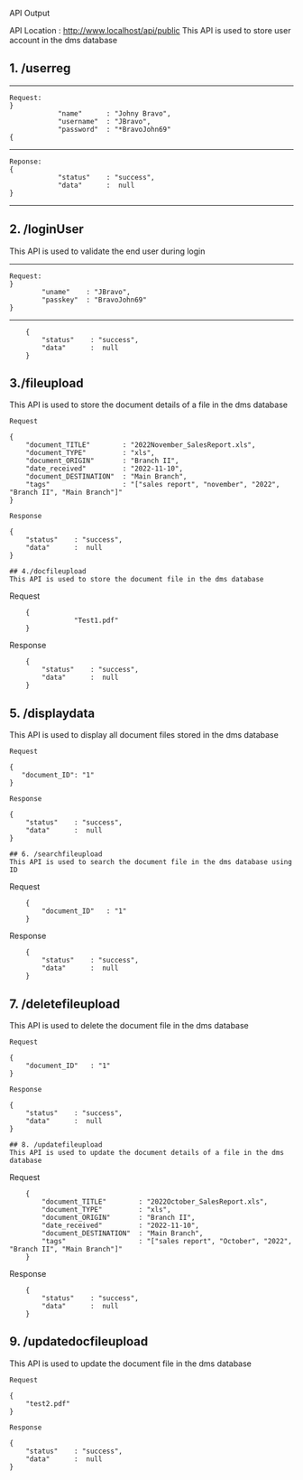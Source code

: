 API Output

API Location : http://www.localhost/api/public
This API is used to store user account in the dms database

## 1. /userreg 
________________________________________
```
Request:
}
            "name"      : "Johny Bravo",
            "username"  : "JBravo",
            "password"  : "*BravoJohn69"
{           
```
________________________________________ 
```
Reponse:
{
            "status"    : "success",
            "data"      :  null
}
```
________________________________________   

## 2. /loginUser
This API is used to validate the end user during login
________________________________________ 
```
Request: 
}
        "uname"    : "JBravo",
        "passkey"  : "BravoJohn69"
}        
```        
________________________________________
```
    {
        "status"    : "success",
        "data"      :  null
    }
```
## 3./fileupload
This API is used to store the document details of a file in the dms database

```
Request
```
    {
        "document_TITLE"        : "2022November_SalesReport.xls",
        "document_TYPE"         : "xls",
        "document_ORIGIN"       : "Branch II",
        "date_received"         : "2022-11-10",
        "document_DESTINATION"  : "Main Branch",
        "tags"                  : "["sales report", "november", "2022", "Branch II", "Main Branch"]"
    }
```
Response
```
    {
        "status"    : "success",
        "data"      :  null
    }
```
## 4./docfileupload
This API is used to store the document file in the dms database

```
Request
```
    {
	            "Test1.pdf"	
    }
```
Response
```
    {
        "status"    : "success",
        "data"      :  null
    }
```
## 5. /displaydata
This API is used to display all document files stored in the dms database

```
Request
```
    {
       "document_ID": "1" 
    }
```
Response
```
    {
        "status"    : "success",
        "data"      :  null
    }
```
## 6. /searchfileupload
This API is used to search the document file in the dms database using ID

```
Request
```
    {
        "document_ID"   : "1"
    }
```
Response
```
    {
        "status"    : "success",
        "data"      :  null
    }
```
## 7. /deletefileupload
This API is used to delete the document file in the dms database

```
Request
```
    {
        "document_ID"   : "1"
    }
```
Response
```
    {
        "status"    : "success",
        "data"      :  null
    }
```
## 8. /updatefileupload
This API is used to update the document details of a file in the dms database

```
Request
```
    {
        "document_TITLE"        : "2022October_SalesReport.xls",
        "document_TYPE"         : "xls",
        "document_ORIGIN"       : "Branch II",
        "date_received"         : "2022-11-10",
        "document_DESTINATION"  : "Main Branch",
        "tags"                  : "["sales report", "October", "2022", "Branch II", "Main Branch"]"
    }
```
Response
```
    {
        "status"    : "success",
        "data"      :  null
    }
```
## 9. /updatedocfileupload
This API is used to update the document file in the dms database

```
Request
```
    {
        "test2.pdf"
    }
```
Response
```
    {
        "status"    : "success",
        "data"      :  null
    }
```

